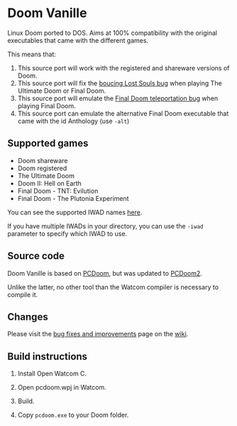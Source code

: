 # Doom Vanille

Linux Doom ported to DOS. Aims at 100% compatibility with the original executables that came with the different games. 

This means that: 

1. This source port will work with the registered and shareware versions of Doom. 
2. This source port will fix the [boucing Lost Souls bug](https://doomwiki.org/wiki/Demo_desyncing_caused_by_bouncing_lost_souls) when playing The Ultimate Doom or Final Doom. 
3. This source port will emulate the [Final Doom teleportation bug](https://doomwiki.org/wiki/Final_Doom_teleporters_do_not_set_Z_coordinate) when playing Final Doom. 
4. This source port can emulate the alternative Final Doom executable that came with the id Anthology (use `-alt`)

## Supported games
* Doom shareware
* Doom registered
* The Ultimate Doom
* Doom II: Hell on Earth
* Final Doom - TNT: Evilution
* Final Doom - The Plutonia Experiment

You can see the supported IWAD names [here](https://github.com/AXDOOMER/doom-vanille/wiki/Supported-IWADs).

If you have multiple IWADs in your directory, you can use the `-iwad` parameter to specify which IWAD to use. 

## Source code

Doom Vanille is based on [PCDoom](https://github.com/nukeykt/pcdoom), but was updated to [PCDoom2](https://github.com/nukeykt/PCDoom-v2/). 

Unlike the latter, no other tool than the Watcom compiler is necessary to compile it. 

## Changes

Please visit the [bug fixes and improvements](https://github.com/AXDOOMER/doom-vanille/wiki/Changes) page on the [wiki](https://github.com/AXDOOMER/doom-vanille/wiki).

## Build instructions

1) Install Open Watcom C.

2) Open pcdoom.wpj in Watcom.

3) Build.

4) Copy `pcdoom.exe` to your Doom folder. 
